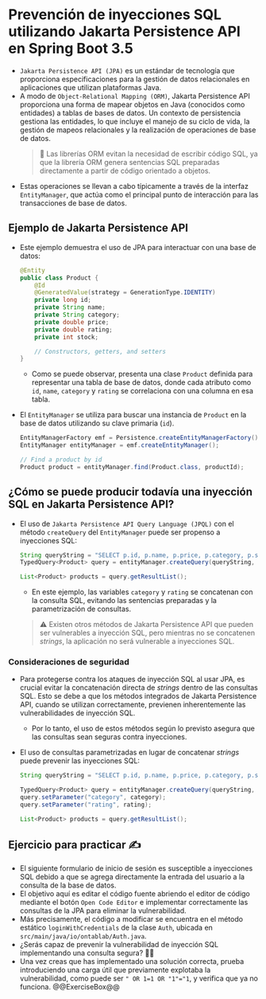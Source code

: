 # Prevención de inyecciones SQL utilizando Jakarta Persistence API en Spring Boot 3.5

* `Jakarta Persistence API (JPA)` es un estándar de tecnología que proporciona especificaciones para la gestión de datos relacionales en aplicaciones que utilizan plataformas Java.
* A modo de `Object-Relational Mapping (ORM)`, Jakarta Persistence API proporciona una forma de mapear objetos en Java (conocidos como entidades) a tablas de bases de datos. Un contexto de persistencia gestiona las entidades, lo que incluye el manejo de su ciclo de vida, la gestión de mapeos relacionales y la realización de operaciones de base de datos.
  > :older_man: Las librerías ORM evitan la necesidad de escribir código SQL, ya que la librería ORM genera sentencias SQL preparadas directamente a partir de código orientado a objetos.
* Estas operaciones se llevan a cabo típicamente a través de la interfaz `EntityManager`, que actúa como el principal punto de interacción para las transacciones de base de datos.

## Ejemplo de Jakarta Persistence API

* Este ejemplo demuestra el uso de JPA para interactuar con una base de datos:

  ```java
  @Entity
  public class Product {
      @Id
      @GeneratedValue(strategy = GenerationType.IDENTITY)
      private long id;
      private String name;
      private String category;
      private double price;
      private double rating;
      private int stock;

      // Constructors, getters, and setters
  }
  ```

  * Como se puede observar, presenta una clase `Product` definida para representar una tabla de base de datos, donde cada atributo como `id`, `name`, `category` y `rating` se correlaciona con una columna en esa tabla.
* El `EntityManager` se utiliza para buscar una instancia de `Product` en la base de datos utilizando su clave primaria (`id`).

  ```java
  EntityManagerFactory emf = Persistence.createEntityManagerFactory();
  EntityManager entityManager = emf.createEntityManager();
  
  // Find a product by id
  Product product = entityManager.find(Product.class, productId);
  ```

## ¿Cómo se puede producir todavía una inyección SQL en Jakarta Persistence API?

* El uso de `Jakarta Persistence API Query Language (JPQL)` con el método `createQuery` del `EntityManager` puede ser propenso a inyecciones SQL:

  ```java
  String queryString = "SELECT p.id, p.name, p.price, p.category, p.stock, p.rating FROM Product WHERE p.category = '" + category + " AND p.rating >= '" + rating + "'";
  TypedQuery<Product> query = entityManager.createQuery(queryString, Product.class);

  List<Product> products = query.getResultList();
  ```
  
  * En este ejemplo, las variables `category` y `rating` se concatenan con la consulta SQL, evitando las sentencias preparadas y la parametrización de consultas.
  > :warning: Existen otros métodos de Jakarta Persistence API que pueden ser vulnerables a inyección SQL, pero mientras no se concatenen *strings*, la aplicación no será vulnerable a inyecciones SQL.

### Consideraciones de seguridad

* Para protegerse contra los ataques de inyección SQL al usar JPA, es crucial evitar la concatenación directa de *strings* dentro de las consultas SQL. Esto se debe a que los métodos integrados de Jakarta Persistence API, cuando se utilizan correctamente, previenen inherentemente las vulnerabilidades de inyección SQL.
  * Por lo tanto, el uso de estos métodos según lo previsto asegura que las consultas sean seguras contra inyecciones.
* El uso de consultas parametrizadas en lugar de concatenar *strings* puede prevenir las inyecciones SQL:

  ```java
  String queryString = "SELECT p.id, p.name, p.price, p.category, p.stock, p.rating FROM Product WHERE p.category = :category AND p.rating >= :rating";
  
  TypedQuery<Product> query = entityManager.createQuery(queryString, Product.class);
  query.setParameter("category", category);
  query.setParameter("rating", rating);

  List<Product> products = query.getResultList();
  ```

## Ejercicio para practicar :writing_hand:

* El siguiente formulario de inicio de sesión es susceptible a inyecciones SQL debido a que se agrega directamente la entrada del usuario a la consulta de la base de datos.
* El objetivo aquí es editar el código fuente abriendo el editor de código mediante el botón `Open Code Editor` e implementar correctamente las consultas de la JPA para eliminar la vulnerabilidad.
* Más precisamente, el código a modificar se encuentra en el método estático `loginWithCredentials` de la clase `Auth`, ubicada en `src/main/java/io/ontablab/Auth.java`.
* ¿Serás capaz de prevenir la vulnerabilidad de inyección SQL implementando una consulta segura? :slightly_smiling_face::muscle:
* Una vez creas que has implementado una solución correcta, prueba introduciendo una carga útil que previamente explotaba la vulnerabilidad, como puede ser `" OR 1=1 OR "1"="1`, y verifica que ya no funciona.
  @@ExerciseBox@@
